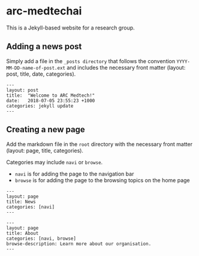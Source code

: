 # arc-medtechai
This is a Jekyll-based website for a research group.

## Adding a news post
Simply add a file in the `_posts directory` that follows the convention `YYYY-MM-DD-name-of-post.ext` and includes the necessary front matter (layout: post, title, date, categories).
~~~~
---
layout: post
title:  "Welcome to ARC Medtech!"
date:   2018-07-05 23:55:23 +1000
categories: jekyll update
---
~~~~

## Creating a new page
Add the markdown file in the `root` directory with the necessary front matter (layout: page, title, categories).

Categories may include `navi` or `browse`.
* `navi` is for adding the page to the navigation bar
* `browse` is for adding the page to the browsing topics on the home page

~~~~
---
layout: page
title: News
categories: [navi]
---
~~~~

~~~~
---
layout: page
title: About
categories: [navi, browse]
browse-description: Learn more about our organisation.
---
~~~~
